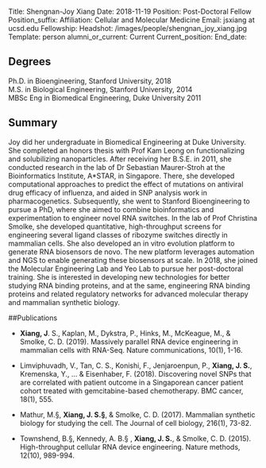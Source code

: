Title: Shengnan-Joy Xiang
Date: 2018-11-19
Position: Post-Doctoral Fellow
Position_suffix: 
Affiliation: Cellular and Molecular Medicine
Email: jsxiang at ucsd.edu 
Fellowship: 
Headshot: /images/people/shengnan_joy_xiang.jpg
Template: person
alumni_or_current: Current
Current_position: 
End_date: 

## Degrees
Ph.D. in Bioengineering, Stanford University, 2018<br>
M.S. in Biological Engineering, Stanford University, 2014<br>
MBSc Eng in  Biomedical Engineering, Duke University 2011<br>

## Summary

Joy did her undergraduate in Biomedical Engineering at Duke University. She completed an honors thesis with Prof Kam Leong on functionalizing and solubilizing nanoparticles. After receiving her B.S.E. in 2011, she conducted research in the lab of Dr Sebastian Maurer-Stroh at the Bioinformatics Institute, A*STAR, in Singapore. There, she developed computational approaches to predict the effect of mutations on antiviral drug efficacy of influenza, and aided in SNP analysis work in pharmacogenetics. Subsequently, she went to Stanford Bioengineering to pursue a PhD, where she aimed to combine bioinformatics and experimentation to engineer novel RNA switches. In the lab of Prof Christina Smolke, she developed quantitative, high-throughput screens for engineering several ligand classes of ribozyme switches directly in mammalian cells. She also developed an in vitro evolution platform to generate RNA biosensors de novo. The new platform leverages automation and NGS to enable generating these biosensors at scale. In 2018, she joined the Molecular Engineering Lab and Yeo Lab to pursue her post-doctoral training. She is interested in developing new technologies for better studying RNA binding proteins, and at the same, engineering RNA binding proteins and related regulatory networks for advanced molecular therapy and mammalian synthetic biology.

##Publications

* **Xiang, J**. S., Kaplan, M., Dykstra, P., Hinks, M., McKeague, M., & Smolke, C. D. (2019). Massively parallel RNA device engineering in mammalian cells with RNA-Seq. Nature communications, 10(1), 1-16.

* Limviphuvadh, V., Tan, C. S., Konishi, F., Jenjaroenpun, P., **Xiang, J. S.**, Kremenska, Y., ... & Eisenhaber, F. (2018). Discovering novel SNPs that are correlated with patient outcome in a Singaporean cancer patient cohort treated with gemcitabine-based chemotherapy. BMC cancer, 18(1), 555.

* Mathur, M.§, **Xiang, J. S.§**, & Smolke, C. D. (2017). Mammalian synthetic biology for studying the cell. The Journal of cell biology, 216(1), 73-82.

* Townshend, B.§, Kennedy, A. B.§ , **Xiang, J. S.**, & Smolke, C. D. (2015). High-throughput cellular RNA device engineering. Nature methods, 12(10), 989-994.
